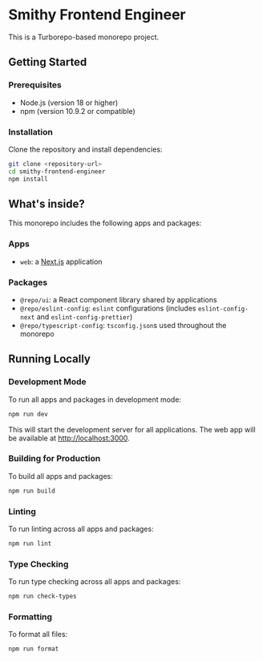 # Smithy Frontend Engineer

This is a Turborepo-based monorepo project.

## Getting Started

### Prerequisites

- Node.js (version 18 or higher)
- npm (version 10.9.2 or compatible)

### Installation

Clone the repository and install dependencies:

```sh
git clone <repository-url>
cd smithy-frontend-engineer
npm install
```

## What's inside?

This monorepo includes the following apps and packages:

### Apps

- `web`: a [Next.js](https://nextjs.org/) application

### Packages

- `@repo/ui`: a React component library shared by applications
- `@repo/eslint-config`: `eslint` configurations (includes `eslint-config-next` and `eslint-config-prettier`)
- `@repo/typescript-config`: `tsconfig.json`s used throughout the monorepo

## Running Locally

### Development Mode

To run all apps and packages in development mode:

```sh
npm run dev
```

This will start the development server for all applications. The web app will be available at [http://localhost:3000](http://localhost:3000).

### Building for Production

To build all apps and packages:

```sh
npm run build
```

### Linting

To run linting across all apps and packages:

```sh
npm run lint
```

### Type Checking

To run type checking across all apps and packages:

```sh
npm run check-types
```

### Formatting

To format all files:

```sh
npm run format
```
